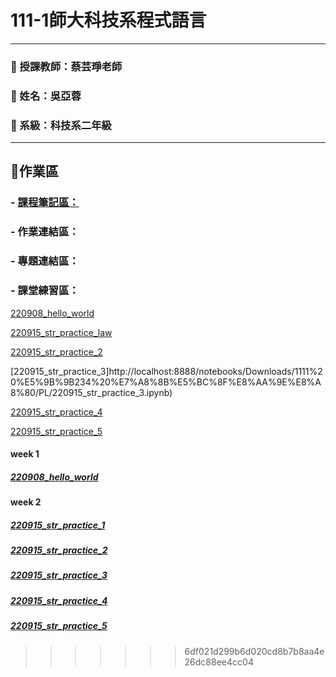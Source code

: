 
# 111-1師大科技系程式語言
---------------------
### 👩 授課教師：蔡芸琤老師
### 🦕 姓名：吳亞蓉
### :school: 系級：科技系二年級
---------------------

## 📃作業區

### - [課程筆記區：](https://docs.google.com/document/d/1EKK-1l7MgIeq1OZ5F1fcGJwqpsR4wyJfoSrK1jw0ZrA/edit)

### - 作業連結區：

### - 專題連結區：

### - 課堂練習區：

[220908_hello_world](http://localhost:8888/notebooks/Downloads/1111%20%E5%9B%9B234%20%E7%A8%8B%E5%BC%8F%E8%AA%9E%E8%A8%80/PL/220908_hello_world.ipynb)

[220915_str_practice_law](http://localhost:8888/notebooks/Downloads/1111%20%E5%9B%9B234%20%E7%A8%8B%E5%BC%8F%E8%AA%9E%E8%A8%80/PL/220915_str_practice_1.ipynb)

[220915_str_practice_2](http://localhost:8888/notebooks/Downloads/1111%20%E5%9B%9B234%20%E7%A8%8B%E5%BC%8F%E8%AA%9E%E8%A8%80/PL/220915_str_practice_2.ipynb)

[220915_str_practice_3]http://localhost:8888/notebooks/Downloads/1111%20%E5%9B%9B234%20%E7%A8%8B%E5%BC%8F%E8%AA%9E%E8%A8%80/PL/220915_str_practice_3.ipynb)

[220915_str_practice_4](http://localhost:8888/notebooks/Downloads/1111%20%E5%9B%9B234%20%E7%A8%8B%E5%BC%8F%E8%AA%9E%E8%A8%80/PL/220915_str_practice_4.ipynb)

[220915_str_practice_5](http://localhost:8888/notebooks/Downloads/1111%20%E5%9B%9B234%20%E7%A8%8B%E5%BC%8F%E8%AA%9E%E8%A8%80/PL/220915_str_practice_5.ipynb)

#### week 1
##### [220908_hello_world](http://localhost:8888/notebooks/Downloads/1111%20%E5%9B%9B234%20%E7%A8%8B%E5%BC%8F%E8%AA%9E%E8%A8%80/PL/220908_hello%20world.ipynb)
#### week 2
##### [220915_str_practice_1](http://localhost:8888/notebooks/Downloads/1111%20%E5%9B%9B234%20%E7%A8%8B%E5%BC%8F%E8%AA%9E%E8%A8%80/PL/220915_str%20practice.ipynb)
##### [220915_str_practice_2](http://localhost:8888/notebooks/Downloads/1111%20%E5%9B%9B234%20%E7%A8%8B%E5%BC%8F%E8%AA%9E%E8%A8%80/PL/220915_str_practice_1.ipynb)
##### [220915_str_practice_3](http://localhost:8888/notebooks/Downloads/1111%20%E5%9B%9B234%20%E7%A8%8B%E5%BC%8F%E8%AA%9E%E8%A8%80/PL/220915_str_practice_3.ipynb)
##### [220915_str_practice_4](http://localhost:8888/notebooks/Downloads/1111%20%E5%9B%9B234%20%E7%A8%8B%E5%BC%8F%E8%AA%9E%E8%A8%80/PL/220915_str_practice_4.ipynb)
##### [220915_str_practice_5](http://localhost:8888/notebooks/Downloads/1111%20%E5%9B%9B234%20%E7%A8%8B%E5%BC%8F%E8%AA%9E%E8%A8%80/PL/220915_str_practice_5.ipynb)
>>>>>>> 6df021d299b6d020cd8b7b8aa4e26dc88ee4cc04
